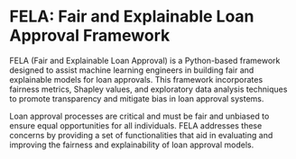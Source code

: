 # FELA: Fair and Explainable Loan Approval Framework
FELA (Fair and Explainable Loan Approval) is a Python-based framework designed to assist machine learning engineers in building fair and explainable models for loan approvals. This framework incorporates fairness metrics, Shapley values, and exploratory data analysis techniques to promote transparency and mitigate bias in loan approval systems.

Loan approval processes are critical and must be fair and unbiased to ensure equal opportunities for all individuals. FELA addresses these concerns by providing a set of functionalities that aid in evaluating and improving the fairness and explainability of loan approval models.


